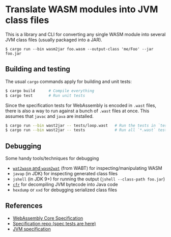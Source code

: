 # Translate WASM modules into JVM class files

This is a library and CLI for converting any single WASM module into several JVM
class files (usually packaged into a JAR).

```
$ cargo run --bin wasm2jar foo.wasm --output-class 'me/Foo' --jar foo.jar
```

## Building and testing

The usual `cargo` commands apply for building and unit tests:

```bash
$ cargo build      # Compile everything
$ cargo test       # Run unit tests
```

Since the specification tests for WebAssembly is encoded in `.wast` files, there
is also a way to run against a bunch of `.wast` files at once. This assumes that
`javac` and `java` are installed.

```bash
$ cargo run --bin wast2jar -- tests/loop.wast   # Run the tests in `tests/loop.wast`
$ cargo run --bin wast2jar -- tests             # Run all `*.wast` tests in `tests`
```

## Debugging

Some handy tools/techniques for debugging

  * [`wat2wasm` and `wasm2wat`][0] (from WABT) for inspecting/manipulating WASM
  * `javap` (in JDK) for inspecting generated class files
  * `jshell` (in JDK 9+) for running the output (`jshell --class-path foo.jar`)
  * [`cfr`][1] for decompiling JVM bytecode into Java code
  * `hexdump` or `xxd` for debugging serialized class files

## References

  * [WebAssembly Core Specification](https://webassembly.github.io/spec/core/)
  * [Specification repo (spec tests are here)](https://github.com/WebAssembly/spec)
  * [JVM specification](https://docs.oracle.com/javase/specs/jvms/se17/html/index.html)

[0]: https://github.com/WebAssembly/wabt
[1]: https://www.benf.org/other/cfr/
